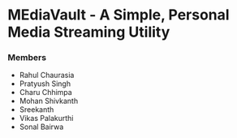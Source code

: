 
# MEdiaVault - A Simple, Personal Media Streaming Utility

### Members
* Rahul Chaurasia
* Pratyush Singh
* Charu Chhimpa
* Mohan Shivkanth
* Sreekanth
* Vikas Palakurthi
* Sonal Bairwa
